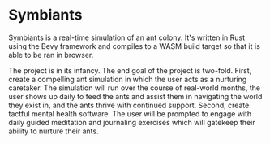 # Symbiants

Symbiants is a real-time simulation of an ant colony. It's written in Rust using the Bevy framework and compiles to a WASM build target so that it is able to be ran in browser.

The project is in its infancy. The end goal of the project is two-fold. First, create a compelling ant simulation in which the user acts as a nurturing caretaker. The simulation will run over the course of real-world months, the user shows up daily to feed the ants and assist them in navigating the world they exist in, and the ants thrive with continued support. Second, create tactful mental health software. The user will be prompted to engage with daily guided meditation and journaling exercises which will gatekeep their ability to nurture their ants.
